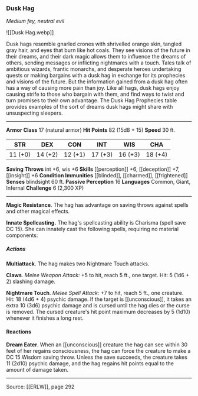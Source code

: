 ### Dusk Hag
_Medium fey, neutral evil_

![[Dusk Hag.webp]]

Dusk hags resemble gnarled crones with shrivelled orange skin, tangled gray hair, and eyes that burn like hot coals. They see visions of the future in their dreams, and their dark magic allows them to influence the dreams of others, sending messages or inflicting nightmares with a touch. Tales talk of ambitious wizards, frantic monarchs, and desperate heroes undertaking quests or making bargains with a dusk hag in exchange for its prophecies and visions of the future. But the information gained from a dusk hag often has a way of causing more pain than joy. Like all hags, dusk hags enjoy causing strife to those who bargain with them, and find ways to twist and turn promises to their own advantage. The Dusk Hag Prophecies table provides examples of the sort of dreams dusk hags might share with unsuspecting sleepers.

---

**Armor Class** 17 (natural armor)
**Hit Points** 82 (15d8 + 15)
**Speed** 30 ft.

| STR     | DEX     | CON     | INT     | WIS     | CHA     |
|---------|---------|---------|---------|---------|---------|
| 11 (+0) | 14 (+2) | 12 (+1) | 17 (+3) | 16 (+3) | 18 (+4) |

**Saving Throws** int +6, wis +6
**Skills** [[perception]] +6, [[deception]] +7, [[insight]] +6
**Condition Immunities** [[blinded]], [[charmed]], [[frightened]]
**Senses** blindsight 60 ft.
**Passive Perception** 16
**Languages** Common, Giant, Infernal
**Challenge** 6 (2,300 XP)

---

**Magic Resistance**. The hag has advantage on saving throws against spells and other magical effects.

**Innate Spellcasting.** The hag's spellcasting ability is Charisma (spell save DC 15). She can innately cast the following spells, requiring no material components:

##### Actions
**Multiattack**. The hag makes two Nightmare Touch attacks.

**Claws**. _Melee Weapon Attack:_ +5 to hit, reach 5 ft., one target. Hit: 5 (1d6 + 2) slashing damage.

**Nightmare Touch**. _Melee Spell Attack:_ +7 to hit, reach 5 ft., one creature. Hit: 18 (4d6 + 4) psychic damage. If the target is [[unconscious]], it takes an extra 10 (3d6) psychic damage and is cursed until the hag dies or the curse is removed. The cursed creature's hit point maximum decreases by 5 (1d10) whenever it finishes a long rest.

#### Reactions
**Dream Eater**. When an [[unconscious]] creature the hag can see within 30 feet of her regains consciousness, the hag can force the creature to make a DC 15 Wisdom saving throw. Unless the save succeeds, the creature takes 11 (2d10) psychic damage, and the hag regains hit points equal to the amount of damage taken.

---

Source: [[ERLW]], page 292